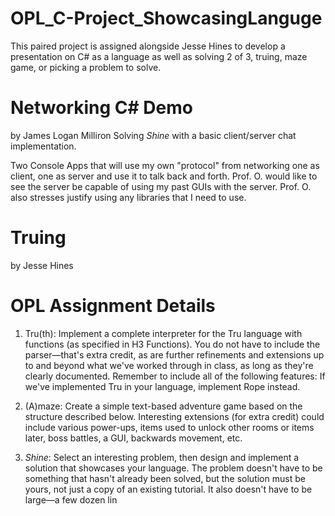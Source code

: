 # OPL_C-Project_ShowcasingLanguge
This paired project is assigned alongside Jesse Hines to develop a presentation on C# as a language as well as solving 2 of 3, truing, maze game, or picking a problem to solve.

# Networking C# Demo
by James Logan Milliron
Solving *Shine* with a basic client/server chat implementation.

Two Console Apps that will use my own "protocol" from networking one as client, one as server and use it to talk back and forth.
Prof. O. would like to see the server be capable of using my past GUIs with the server.
Prof. O. also stresses justify using any libraries that I need to use.


# Truing
by Jesse Hines

# OPL Assignment Details

1. Tru(th): Implement a complete interpreter for the Tru language with functions (as specified
in H3 Functions). You do not have to include the parser—that's extra credit, as are further
refinements and extensions up to and beyond what we've worked through in class, as long
as they're clearly documented. Remember to include all of the following features:
If we've implemented Tru in your language, implement Rope instead.

2. (A)maze: Create a simple text-based adventure game based on the structure described
below. Interesting extensions (for extra credit) could include various power-ups, items used
to unlock other rooms or items later, boss battles, a GUI, backwards movement, etc.

3. *Shine*: Select an interesting problem, then design and implement a solution that
showcases your language. The problem doesn't have to be something that hasn't already
been solved, but the solution must be yours, not just a copy of an existing tutorial. It also
doesn't have to be large—a few dozen lin